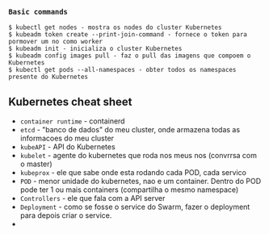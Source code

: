 ### `Basic commands`

```
$ kubectl get nodes - mostra os nodes do cluster Kubernetes
$ kubeadm token create --print-join-command - fornece o token para pormover um no como worker
$ kubeadm init - inicializa o cluster Kubernetes
$ kubeadm config images pull - faz o pull das imagens que compoem o Kubernetes
$ kubectl get pods --all-namespaces - obter todos os namespaces presente do Kubernetes
```





## Kubernetes cheat sheet

- `container runtime` - containerd
- `etcd` - "banco de dados" do meu cluster, onde armazena todas as informacoes do meu cluster
- `kubeAPI` - API do Kubernetes
- `kubelet` - agente do kubernetes que roda nos meus nos (convrrsa com o master)
- `kubeprox` - ele que sabe onde esta rodando cada POD, cada servico
- `POD` - menor unidade do kubernetes, nao e um container. Dentro do POD pode ter 1 ou mais containers (compartilha o mesmo namespace)
- `Controllers` - ele que fala com a API server
- `Deployment` - como se fosse o service do Swarm, fazer o deployment para depois criar o service.
- 
